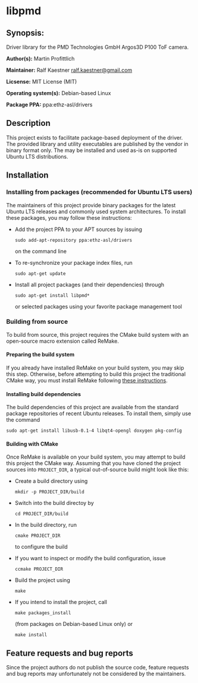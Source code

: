# libpmd

## Synopsis:

Driver library for the PMD Technologies GmbH Argos3D P100 ToF camera.

**Author(s):** Martin Profittlich

**Maintainer:** Ralf Kaestner <ralf.kaestner@gmail.com>

**Licsense:** MIT License (MIT)

**Operating system(s):** Debian-based Linux

**Package PPA:** ppa:ethz-asl/drivers

## Description

This project exists to facilitate package-based deployment of the driver.
The provided library and utility executables are published by the vendor
in binary format only. The may be installed and used as-is on supported
Ubuntu LTS distributions.

## Installation

### Installing from packages (recommended for Ubuntu LTS users)

The maintainers of this project provide binary packages for the latest
Ubuntu LTS releases and commonly used system architectures. To install
these packages, you may follow these instructions:

* Add the project PPA to your APT sources by issuing 

  ```
  sudo add-apt-repository ppa:ethz-asl/drivers
  ```

  on the command line

* To re-synchronize your package index files, run

  ```
  sudo apt-get update
  ```

* Install all project packages (and their dependencies) through

  ```
  sudo apt-get install libpmd*
  ```

  or selected packages using your favorite package management tool

### Building from source

To build from source, this project requires the CMake build system with an
open-source macro extension called ReMake.

#### Preparing the build system

If you already have installed ReMake on your build system, you may
skip this step. Otherwise, before attempting to build this project the
traditional CMake way, you must install ReMake following
[these instructions](https://github.com/kralf/remake).

#### Installing build dependencies

The build dependencies of this project are available from the standard
package repositories of recent Ubuntu releases. To install them, simply
use the command

```
sudo apt-get install libusb-0.1-4 libqt4-opengl doxygen pkg-config
```

#### Building with CMake

Once ReMake is available on your build system, you may attempt to build this
project the CMake way. Assuming that you have cloned the project sources into
`PROJECT_DIR`, a typical out-of-source build might look like this:

* Create a build directory using 

  ```
  mkdir -p PROJECT_DIR/build
  ```

* Switch into the build directoy by 

  ```
  cd PROJECT_DIR/build
  ```

* In the build directory, run 

  ```
  cmake PROJECT_DIR
  ```

  to configure the build

* If you want to inspect or modify the build configuration, issue 

  ```
  ccmake PROJECT_DIR
  ```

* Build the project using 

  ```
  make
  ```

* If you intend to install the project, call 

  ```
  make packages_install
  ```

  (from packages on Debian-based Linux only) or 

  ```
  make install
  ```

## Feature requests and bug reports

Since the project authors do not publish the source code, feature requests and
bug reports may unfortunately not be considered by the maintainers.
